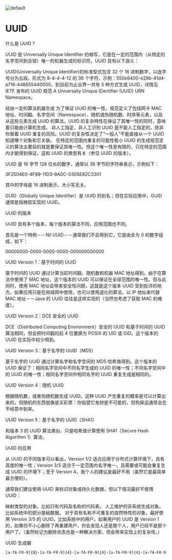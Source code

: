 ![default](https://user-images.githubusercontent.com/5803001/45228854-de88b400-b2f6-11e8-9ab0-d393ed19f21f.png)

# UUID

什么是 UUID？

UUID 是 Universally Unique Identifier 的缩写，它是在一定的范围内（从特定的名字空间到全球）唯一的机器生成的标识符。UUID 具有以下涵义：

UUID(Universally Unique Identifier)的标准型式包含 32 个 16 进制数字，以连字号分为五段，形式为 8-4-4-4-12 的 36 个字符，示例：550e8400-e29b-41d4-a716-446655440000，到目前为止业界一共有 5 种方式生成 UUID，详情见 IETF 发布的 UUID 规范 A Universally Unique IDentifier (UUID) URN Namespace。

经由一定的算法机器生成
为了保证 UUID 的唯一性，规范定义了包括网卡 MAC 地址、时间戳、名字空间（Namespace）、随机或伪随机数、时序等元素，以及从这些元素生成 UUID 的算法。UUID 的复杂特性在保证了其唯一性的同时，意味着只能由计算机生成。
非人工指定，非人工识别
UUID 是不能人工指定的，除非你冒着 UUID 重复的风险。UUID 的复杂性决定了“一般人“不能直接从一个 UUID 知道哪个对象和它关联。
在特定的范围内重复的可能性极小
UUID 的生成规范定义的算法主要目的就是要保证其唯一性。但这个唯一性是有限的，只在特定的范围内才能得到保证，这和 UUID 的类型有关（参见 UUID 的版本）。

UUID 是 16 字节 128 位长的数字，通常以 36 字节的字符串表示，示例如下：

3F2504E0-4F89-11D3-9A0C-0305E82C3301

其中的字母是 16 进制表示，大小写无关。

GUID（Globally Unique Identifier）是 UUID 的别名；但在实际应用中，GUID 通常是指微软实现的 UUID。

UUID 的版本

UUID 具有多个版本，每个版本的算法不同，应用范围也不同。

首先是一个特例－－Nil UUID－－通常我们不会用到它，它是由全为 0 的数字组成，如下：

00000000-0000-0000-0000-000000000000

UUID Version 1：基于时间的 UUID

基于时间的 UUID 通过计算当前时间戳、随机数和机器 MAC 地址得到。由于在算法中使用了 MAC 地址，这个版本的 UUID 可以保证在全球范围的唯一性。但与此同时，使用 MAC 地址会带来安全性问题，这就是这个版本 UUID 受到批评的地方。如果应用只是在局域网中使用，也可以使用退化的算法，以 IP 地址来代替 MAC 地址－－Java 的 UUID 往往是这样实现的（当然也考虑了获取 MAC 的难度）。

UUID Version 2：DCE 安全的 UUID

DCE（Distributed Computing Environment）安全的 UUID 和基于时间的 UUID 算法相同，但会把时间戳的前 4 位置换为 POSIX 的 UID 或 GID。这个版本的 UUID 在实际中较少用到。

UUID Version 3：基于名字的 UUID（MD5）

基于名字的 UUID 通过计算名字和名字空间的 MD5 哈希值得到。这个版本的 UUID 保证了：相同名字空间中不同名字生成的 UUID 的唯一性；不同名字空间中的 UUID 的唯一性；相同名字空间中相同名字的 UUID 重复生成是相同的。

UUID Version 4：随机 UUID

根据随机数，或者伪随机数生成 UUID。这种 UUID 产生重复的概率是可以计算出来的，但随机的东西就像是买彩票：你指望它发财是不可能的，但狗屎运通常会在不经意中到来。

UUID Version 5：基于名字的 UUID（SHA1）

和版本 3 的 UUID 算法类似，只是哈希值计算使用 SHA1（Secure Hash Algorithm 1）算法。

UUID 的应用

从 UUID 的不同版本可以看出，Version 1/2 适合应用于分布式计算环境下，具有高度的唯一性；Version 3/5 适合于一定范围内名字唯一，且需要或可能会重复生成 UUID 的环境下；至于 Version 4，我个人的建议是最好不用（虽然它是最简单最方便的）。

通常我们建议使用 UUID 来标识对象或持久化数据，但以下情况最好不使用 UUID：

映射类型的对象。比如只有代码及名称的代码表。
人工维护的非系统生成对象。比如系统中的部分基础数据。
对于具有名称不可重复的自然特性的对象，最好使用 Version 3/5 的 UUID。比如系统中的用户。如果用户的 UUID 是 Version 1 的，如果你不小心删除了再重建用户，你会发现人还是那个人，用户已经不是那个用户了。（虽然标记为删除状态也是一种解决方案，但会带来实现上的复杂性。）

UUID 生成器

```sh
[a-fA-F0-9]{8}-[a-fA-F0-9]{4}-[a-fA-F0-9]{4}-[a-fA-F0-9]{4}-[a-fA-F0-9]{12}
```
